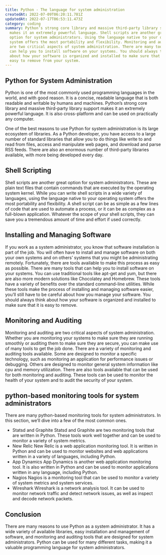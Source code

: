 ```yaml
---
title: Python - The language for system administration
createdAt: 2022-07-09T06:20:11.781Z
updatedAt: 2022-07-17T06:53:11.473Z
category: coding
summary: Python’s strong core library and massive third-party library support
  makes it an extremely powerful language. Shell scripts are another great
  option for system administrators. Using the language native to your operating
  system offers the most portability and flexibility. Monitoring and auditing
  are two critical aspects of system administration. There are many tools that
  can help you to install software on your systems. You should always think
  about how your software is organized and installed to make sure that it is
  easy to remove from your system.
---
```


## Python for System Administration

Python is one of the most commonly used programming languages in the world, and with good reason. It is a concise, readable language that is both readable and writable by humans and machines. Python’s strong core library and massive third-party library support makes it an extremely powerful language. It is also cross-platform and can be used on practically any computer.

One of the best reasons to use Python for system administration is its large ecosystem of libraries. As a Python developer, you have access to a large number of standard libraries that allow you to do things like write to and read from files, access and manipulate web pages, and download and parse RSS feeds. There are also an enormous number of third-party libraries available, with more being developed every day.

## Shell Scripting

Shell scripts are another great option for system administrators. These are plain text files that contain commands that are executed by the operating system kernel. While you can write shell scripts in a wide variety of languages, using the language native to your operating system offers the most portability and flexibility.
A shell script can be as simple as a few lines of code that are used to automate a process, or it can be as complex as a full-blown application. Whatever the scope of your shell scripts, they can save you a tremendous amount of time and effort if used correctly.

## Installing and Managing Software

If you work as a system administrator, you know that software installation is part of the job. You will often have to install and manage software on both your own systems and on others’ systems that you might be administrating remotely. Fortunately, there are tools available to make this process as easy as possible.
There are many tools that can help you to install software on your systems. You can use traditional tools like apt-get and yum, but there are also more modern solutions like Chocolatey and Homebrew. These tools have a variety of benefits over the standard command-line utilities.
While these tools make the process of installing and managing software easier, you’ll still have to be careful about how you manage your software. You should always think about how your software is organized and installed to make sure that it is easy to remove.

## Monitoring and Auditing

Monitoring and auditing are two critical aspects of system administration. Whether you are monitoring your systems to make sure they are running smoothly or auditing them to make sure they are secure, you can make use of many tools to get the job done.
There are a variety of monitoring and auditing tools available. Some are designed to monitor a specific technology, such as monitoring an application for performance issues or debugging. Others are designed to monitor general system information like cpu and memory utilization.
There are also tools available that can be used for both monitoring and auditing. These tools can be used to monitor the health of your system and to audit the security of your system.

## python-based monitoring tools for system administrators

There are many python-based monitoring tools for system administrators. In this section, we’ll dive into a few of the most common ones.

- Statsd and Graphite
Statsd and Graphite are two monitoring tools that are written in Python. These tools work well together and can be used to monitor a variety of system metrics.
- New Relic
New Relic is a web application monitoring tool. It is written in Python and can be used to monitor websites and web applications written in a variety of languages, including Python.
- App Dynamics
App Dynamics is another web application monitoring tool. It is also written in Python and can be used to monitor applications written in any language, including Python.
- Nagios
Nagios is a monitoring tool that can be used to monitor a variety of system metrics and system services.
- Wireshark
Wireshark is a network analysis tool. It can be used to monitor network traffic and detect network issues, as well as inspect and decode network packets.

## Conclusion

There are many reasons to use Python as a system administrator. It has a wide variety of available libraries, easy installation and management of software, and monitoring and auditing tools that are designed for system administrators. Python can be used for many different tasks, making it a valuable programming language for system administrators.
